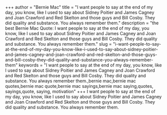 +++
author = "Bernie Mac"
title = "I want people to say at the end of my day, you know, like I used to say about Sidney Poitier and James Cagney and Joan Crawford and Red Skelton and those guys and Bill Cosby. They did quality and substance. You always remember them."
description = "the best Bernie Mac Quote: I want people to say at the end of my day, you know, like I used to say about Sidney Poitier and James Cagney and Joan Crawford and Red Skelton and those guys and Bill Cosby. They did quality and substance. You always remember them."
slug = "i-want-people-to-say-at-the-end-of-my-day-you-know-like-i-used-to-say-about-sidney-poitier-and-james-cagney-and-joan-crawford-and-red-skelton-and-those-guys-and-bill-cosby-they-did-quality-and-substance-you-always-remember-them"
keywords = "I want people to say at the end of my day, you know, like I used to say about Sidney Poitier and James Cagney and Joan Crawford and Red Skelton and those guys and Bill Cosby. They did quality and substance. You always remember them.,bernie mac,bernie mac quotes,bernie mac quote,bernie mac sayings,bernie mac saying,quotes, sayings,quote, saying, motivation"
+++
I want people to say at the end of my day, you know, like I used to say about Sidney Poitier and James Cagney and Joan Crawford and Red Skelton and those guys and Bill Cosby. They did quality and substance. You always remember them.

